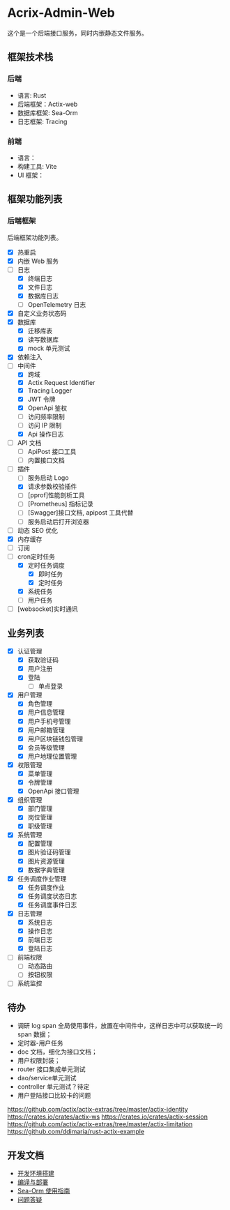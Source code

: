 # Acrix-Admin-Web

这个是一个后端接口服务，同时内嵌静态文件服务。

## 框架技术栈

### 后端

- 语言: Rust
- 后端框架：Actix-web
- 数据库框架: Sea-Orm
- 日志框架: Tracing

### 前端

- 语言：
- 构建工具: Vite
- UI 框架：

## 框架功能列表

### 后端框架

后端框架功能列表。

- [x] 热重启
- [x] 内嵌 Web 服务
- [ ] 日志
  - [x] 终端日志
  - [x] 文件日志
  - [x] 数据库日志
  - [ ] OpenTelemetry 日志
- [x] 自定义业务状态码
- [x] 数据库
  - [x] 迁移库表
  - [x] 读写数据库
  - [x] mock 单元测试
- [x] 依赖注入
- [ ] 中间件
  - [x] 跨域
  - [x] Actix Request Identifier
  - [x] Tracing Logger
  - [x] JWT 令牌
  - [x] OpenApi 鉴权
  - [ ] 访问频率限制
  - [ ] 访问 IP 限制
  - [x] Api 操作日志
- [ ] API 文档
  - [ ] ApiPost 接口工具
  - [ ] 内置接口文档
- [ ] 插件
  - [ ] 服务启动 Logo
  - [x] 请求参数校验插件
  - [ ] [pprof]性能剖析工具
  - [ ] [Prometheus] 指标记录
  - [ ] [Swagger]接口文档, apipost 工具代替
  - [ ] 服务启动后打开浏览器
- [ ] 动态 SEO 优化
- [x] 内存缓存
- [ ] 订阅
- [ ] cron定时任务
  - [x] 定时任务调度
    - [x] 即时任务
    - [x] 定时任务
  - [x] 系统任务
  - [ ] 用户任务
- [ ] [websocket]实时通讯

## 业务列表

- [x] 认证管理
  - [x] 获取验证码
  - [x] 用户注册
  - [x] 登陆
    - [ ] 单点登录
- [x] 用户管理
  - [x] 角色管理
  - [x] 用户信息管理
  - [x] 用户手机号管理
  - [x] 用户邮箱管理
  - [x] 用户区块链钱包管理
  - [x] 会员等级管理
  - [x] 用户地理位置管理
- [x] 权限管理
  - [x] 菜单管理
  - [x] 令牌管理
  - [x] OpenApi 接口管理
- [x] 组织管理
  - [x] 部门管理
  - [x] 岗位管理
  - [x] 职级管理
- [x] 系统管理
  - [x] 配置管理
  - [x] 图片验证码管理
  - [x] 图片资源管理
  - [x] 数据字典管理
- [x] 任务调度作业管理
  - [x] 任务调度作业
  - [x] 任务调度状态日志
  - [x] 任务调度事件日志
- [x] 日志管理
  - [x] 系统日志
  - [x] 操作日志
  - [x] 前端日志
  - [x] 登陆日志
- [ ] 前端权限
  - [ ] 动态路由
  - [ ] 按钮权限
- [ ] 系统监控

## 待办

- 调研 log span 全局使用事件，放置在中间件中，这样日志中可以获取统一的 span 数据；
- 定时器-用户任务
- doc 文档，细化为接口文档；
- 用户权限封装；
- router 接口集成单元测试
- dao/service单元测试
- controller 单元测试？待定
- 用户登陆接口比较卡的问题

<https://github.com/actix/actix-extras/tree/master/actix-identity>
<https://crates.io/crates/actix-ws>
<https://crates.io/crates/actix-session>
<https://github.com/actix/actix-extras/tree/master/actix-limitation>
<https://github.com/ddimaria/rust-actix-example>

## 开发文档

- [开发环境搭建](./docs/开发环境搭建.md)
- [编译与部署](./docs/编译与部署.md)
- [Sea-Orm 使用指南](./docs/Sea-Orm使用指南.md)
- [问题答疑](./docs/Q&A.md)
